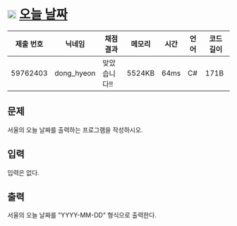 # <img width="20px"  src="https://d2gd6pc034wcta.cloudfront.net/tier/1.svg" class="solvedac-tier"> [오늘 날짜](https://www.acmicpc.net/problem/10699) 

| 제출 번호 | 닉네임 | 채점 결과 | 메모리 | 시간 | 언어 | 코드 길이 |
|---|---|---|---|---|---|---|
|59762403|dong_hyeon|맞았습니다!! |5524KB|64ms|C#|171B|

## 문제
<p>서울의 오늘 날짜를 출력하는 프로그램을 작성하시오.</p>

## 입력
<p>입력은 없다.</p>

## 출력
<p>서울의 오늘 날짜를 "YYYY-MM-DD" 형식으로 출력한다.</p>

